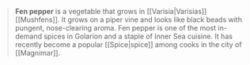 > **Fen pepper** is a vegetable that grows in [[Varisia|Varisias]] [[Mushfens]]. It grows on a piper vine and looks like black beads with pungent, nose-clearing aroma. Fen pepper is one of the most in-demand spices in Golarion and a staple of Inner Sea cuisine.
> It has recently become a popular [[Spice|spice]] among cooks in the city of [[Magnimar]].







